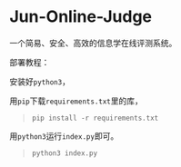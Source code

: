 # Jun-Online-Judge

一个简易、安全、高效的信息学在线评测系统。


部署教程：

安装好`python3`，

用`pip`下载`requirements.txt`里的库，

> `pip install -r requirements.txt`

用`python3`运行`index.py`即可。

> `python3 index.py`

